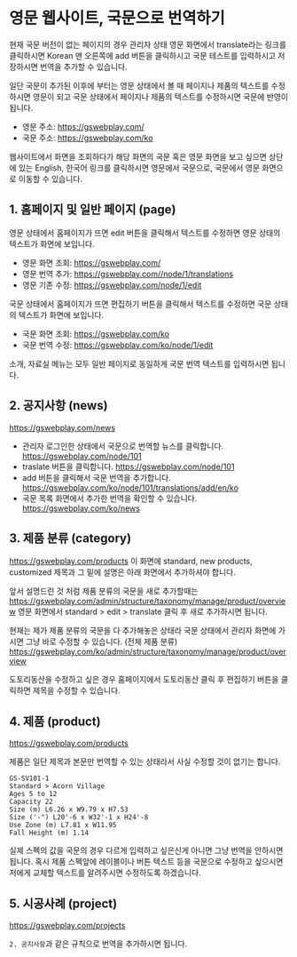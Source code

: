 # 영문 웹사이트, 국문으로 번역하기

현재 국문 버전이 없는 페이지의 경우 관리자 상태 영문 화면에서 translate라는 링크를 클릭하시면
Korean 맨 오른쪽에 add 버튼을 클릭하시고 국문 테스트를 입력하시고 저장하시면 번역을 추가할 수 있습니다.

일단 국문이 추가된 이후에 부터는 영문 상태에서 볼 때 페이지나 제품의 텍스트를 수정하시면 영문이 되고
국문 상태에서 페이지나 제품의 텍스트를 수정하시면 국문에 반영이 됩니다.

- 영문 주소: https://gswebplay.com/
- 국문 주소: https://gswebplay.com/ko

웹사이트에서 화면을 조회하다가 해당 화면의 국문 혹은 영문 화면을 보고 싶으면 상단에 있는 English, 한국어 링크를 클릭하시면
영문에서 국문으로, 국문에서 영문 화면으로 이동할 수 있습니다.


## 1. 홈페이지 및 일반 페이지 (page)

영문 상태에서 홈페이지가 뜨면 edit 버튼을 클릭해서 텍스트를 수정하면 영문 상태의 텍스트가 화면에 보입니다.

- 영문 화면 조회: https://gswebplay.com/
- 영문 번역 추가: https://gswebplay.com//node/1/translations
- 영문 기존 수정: https://gswebplay.com/node/1/edit

국문 상태에서 홈페이지가 뜨면 편집하기 버튼을 클릭해서 텍스트를 수정하면 국문 상태의 텍스트가 화면에 보입니다.

- 국문 화면 조회: https://gswebplay.com/ko
- 국문 번역 수정: https://gswebplay.com/ko/node/1/edit

소개, 자료실 메뉴는 모두 일반 페이지로 동일하게 국문 번역 텍스트를 입력하시면 됩니다.

## 2. 공지사항 (news)

https://gswebplay.com/news

- 관리자 로그인한 상태에서 국문으로 번역할 뉴스를 클릭합니다. https://gswebplay.com/node/101
- traslate 버튼을 클릭합니다. https://gswebplay.com/node/101
- add 버튼을 클릭해서 국문 번역을 추가합니다. https://gswebplay.com/ko/node/101/translations/add/en/ko
- 국문 목록 화면에서 추가한 번역을 확인할 수 있습니다. https://gswebplay.com/ko/news


## 3. 제품 분류 (category)

https://gswebplay.com/products 이 화면에 standard, new products, customized 제목과 그 밑에 설명은 아래 화면에서 추가하셔야 합니다.

앞서 설명드린 것 처럼 제품 분류의 국문을 새로 추가할때는
https://gswebplay.com/admin/structure/taxonomy/manage/product/overview
영문 화면에서 standard > edit > translate 클릭 후 새로 추가하시면 됩니다.

현재는 제가 제품 분류의 국문을 다 추가해놓은 상태라 국문 상태에서 관리자 화면에 가시면 그냥 바로 수정할 수 있습니다.
(전체 제품 분류) https://gswebplay.com/ko/admin/structure/taxonomy/manage/product/overview

도토리동산을 수정하고 싶은 경우 홈페이지에서 도토리동산 클릭 후 편집하기 버튼을 클릭하면 제목을 수정할 수 있습니다.


## 4. 제품 (product)

https://gswebplay.com/products

제품은 일단 제목과 본문만 번역할 수 있는 상태라서 사실 수정할 것이 없기는 합니다.

```
GS-SV101-1
Standard > Acorn Village
Ages 5 to 12
Capacity 22
Size (m) L6.26 x W9.79 x H7.53
Size ('-") L20'-6 x W32'-1 x H24'-8
Use Zone (m) L7.81 x W11.95
Fall Height (m) 1.14
```

실제 스펙의 값을 국문의 경우 다르게 입력하고 싶은신게 아니면 그냥 번역을 안하시면 됩니다.
혹시 제품 스펙앞에 레이블이나 버튼 텍스트 등을 국문으로 수정하고 싶으시면 저에게 교체할 텍스트를 알려주시면 수정하도록 하겠습니다.


## 5. 시공사례 (project)

https://gswebplay.com/projects


`2. 공지사항`과 같은 규칙으로 번역을 추가하시면 됩니다.
